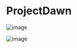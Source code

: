 # ProjectDawn

![image](https://github.com/StellarWarp/ProjectDawn/assets/49562703/318ff42d-af6e-4852-9f51-632438b5d355)

![image](https://github.com/StellarWarp/ProjectDawn/assets/49562703/b6b1044e-540e-4a7a-89db-6bfcc1b4bb86)

